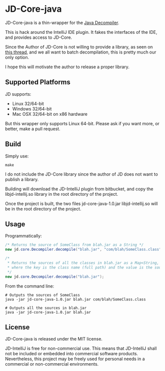 JD-Core-java
============

JD-Core-java is a thin-wrapper for the [Java Decompiler](http://java.decompiler.free.fr/).

This is hack around the IntelliJ IDE plugin. It fakes the interfaces of the
IDE, and provides access to JD-Core.

Since the Author of JD-Core is not willing to provide a library, as seen on
[this thread](http://java.decompiler.free.fr/?q=node/116), and we all want
to batch decompilation, this is pretty much our only option.

I hope this will motivate the author to release a proper library.

Supported Platforms
-------------------

JD supports:

- Linux 32/64-bit
- Windows 32/64-bit
- Mac OSX 32/64-bit on x86 hardware

But this wrapper only supports Linux 64-bit. Please ask if you want more, or
better, make a pull request.

Build
-----

Simply use:

    make

I do not include the JD-Core library since the author of JD does not want to
publish a library.

Building will download the JD-IntelliJ plugin from bitbucket, and copy the
libjd-intellij.so library in the root directory of the project.

Once the project is built, the two files jd-core-java-1.0.jar libjd-intellij.so
will be in the root directory of the project.

Usage
------

Programmatically:

```java
/* Returns the source of SomeClass from blah.jar as a String */
new jd.core.Decompiler.decompile("blah.jar", "com/blah/SomeClass.class");

/*
 * Returns the sources of all the classes in blah.jar as a Map<String, String>
 * where the key is the class name (full path) and the value is the source
 */
new jd.core.Decompiler.decompile("blah.jar");
```

From the command line:
```shell
# Outputs the sources of SomeClass
java -jar jd-core-java-1.0.jar blah.jar com/blah/SomeClass.class

# Outputs all the sources in blah.jar
java -jar jd-core-java-1.0.jar blah.jar
```

License
-------

JD-Core-java is released under the MIT license.

JD-IntelliJ is free for non-commercial use. This means that JD-IntelliJ shall
not be included or embedded into commercial software products. Nevertheless,
this project may be freely used for personal needs in a commercial or
non-commercial environments.
